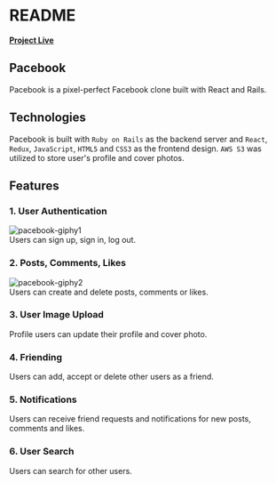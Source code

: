# README
[**Project Live**](https://pacebook-app.herokuapp.com/#/)

## Pacebook
Pacebook is a pixel-perfect Facebook clone built with React and Rails.

## Technologies
Pacebook is built with `Ruby on Rails` as the backend server and `React`, `Redux`, `JavaScript`, `HTML5` and `CSS3` as the frontend design. `AWS S3` was utilized to store user's profile and cover photos.

## Features
### 1. User Authentication
![pacebook-giphy1](https://user-images.githubusercontent.com/57915629/84531925-572e5880-acb3-11ea-8748-ce9d047c381a.gif)
<br>
Users can sign up, sign in, log out.

### 2. Posts, Comments, Likes
![pacebook-giphy2](https://user-images.githubusercontent.com/57915629/84532438-3d414580-acb4-11ea-85a5-be758c2d6248.gif)
<br>
Users can create and delete posts, comments or likes.

### 3. User Image Upload
Profile users can update their profile and cover photo.

### 4. Friending
Users can add, accept or delete other users as a friend.

### 5. Notifications
Users can receive friend requests and notifications for new posts, comments and likes.

### 6. User Search
Users can search for other users.
